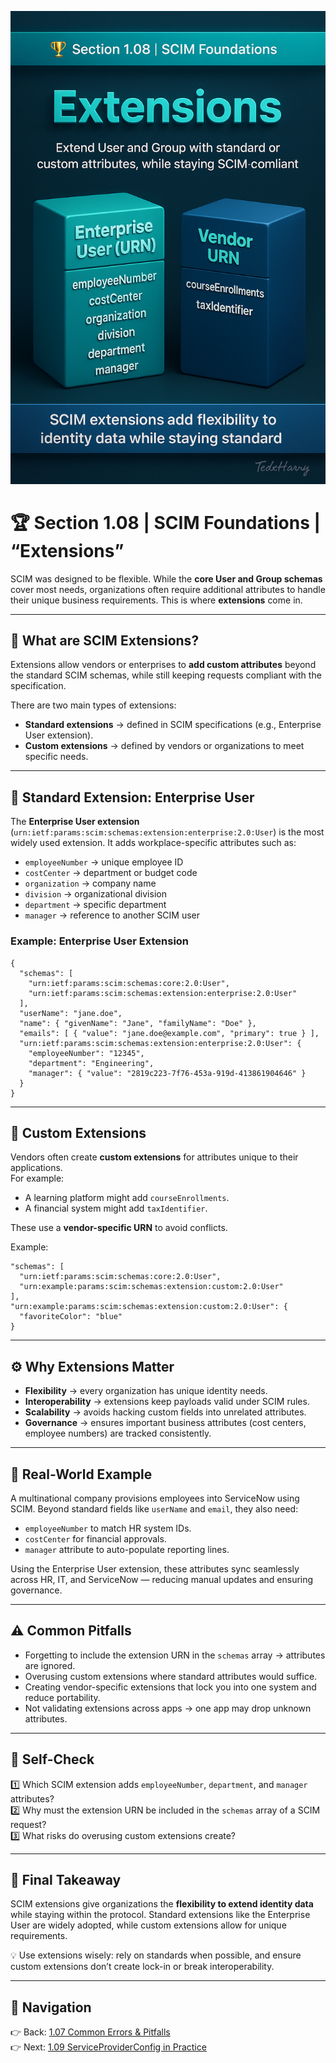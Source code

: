 ![Cover](./covers/1.08-extensions.png) 

# 🏆 Section 1.08 | SCIM Foundations | “Extensions”

SCIM was designed to be flexible. While the **core User and Group schemas** cover most needs, organizations often require additional attributes to handle their unique business requirements. This is where **extensions** come in.  

---

## 📖 What are SCIM Extensions?  
Extensions allow vendors or enterprises to **add custom attributes** beyond the standard SCIM schemas, while still keeping requests compliant with the specification.  

There are two main types of extensions:  
- **Standard extensions** → defined in SCIM specifications (e.g., Enterprise User extension).  
- **Custom extensions** → defined by vendors or organizations to meet specific needs.  

---

## 🧩 Standard Extension: Enterprise User  
The **Enterprise User extension** (`urn:ietf:params:scim:schemas:extension:enterprise:2.0:User`) is the most widely used extension. It adds workplace-specific attributes such as:  
- `employeeNumber` → unique employee ID  
- `costCenter` → department or budget code  
- `organization` → company name  
- `division` → organizational division  
- `department` → specific department  
- `manager` → reference to another SCIM user  

### Example: Enterprise User Extension  
```http
{
  "schemas": [
    "urn:ietf:params:scim:schemas:core:2.0:User",
    "urn:ietf:params:scim:schemas:extension:enterprise:2.0:User"
  ],
  "userName": "jane.doe",
  "name": { "givenName": "Jane", "familyName": "Doe" },
  "emails": [ { "value": "jane.doe@example.com", "primary": true } ],
  "urn:ietf:params:scim:schemas:extension:enterprise:2.0:User": {
    "employeeNumber": "12345",
    "department": "Engineering",
    "manager": { "value": "2819c223-7f76-453a-919d-413861904646" }
  }
}
```  

---

## 🧩 Custom Extensions  
Vendors often create **custom extensions** for attributes unique to their applications.  
For example:  
- A learning platform might add `courseEnrollments`.  
- A financial system might add `taxIdentifier`.  

These use a **vendor-specific URN** to avoid conflicts.  

Example:  
```http
"schemas": [
  "urn:ietf:params:scim:schemas:core:2.0:User",
  "urn:example:params:scim:schemas:extension:custom:2.0:User"
],
"urn:example:params:scim:schemas:extension:custom:2.0:User": {
  "favoriteColor": "blue"
}
```  

---

## ⚙️ Why Extensions Matter  
- **Flexibility** → every organization has unique identity needs.  
- **Interoperability** → extensions keep payloads valid under SCIM rules.  
- **Scalability** → avoids hacking custom fields into unrelated attributes.  
- **Governance** → ensures important business attributes (cost centers, employee numbers) are tracked consistently.  

---

## 🏢 Real-World Example  
A multinational company provisions employees into ServiceNow using SCIM. Beyond standard fields like `userName` and `email`, they also need:  
- `employeeNumber` to match HR system IDs.  
- `costCenter` for financial approvals.  
- `manager` attribute to auto-populate reporting lines.  

Using the Enterprise User extension, these attributes sync seamlessly across HR, IT, and ServiceNow — reducing manual updates and ensuring governance.  

---

## ⚠️ Common Pitfalls  
- Forgetting to include the extension URN in the `schemas` array → attributes are ignored.  
- Overusing custom extensions where standard attributes would suffice.  
- Creating vendor-specific extensions that lock you into one system and reduce portability.  
- Not validating extensions across apps → one app may drop unknown attributes.  

---

## 📝 Self-Check  
1️⃣ Which SCIM extension adds `employeeNumber`, `department`, and `manager` attributes?  
2️⃣ Why must the extension URN be included in the `schemas` array of a SCIM request?  
3️⃣ What risks do overusing custom extensions create?  

---

## 🎯 Final Takeaway  
SCIM extensions give organizations the **flexibility to extend identity data** while staying within the protocol. Standard extensions like the Enterprise User are widely adopted, while custom extensions allow for unique requirements.  

💡 Use extensions wisely: rely on standards when possible, and ensure custom extensions don’t create lock-in or break interoperability.  

---

## 🔗 Navigation  
👉 Back: [1.07 Common Errors & Pitfalls](1.07-common-errors-and-pitfalls.md)  
👉 Next: [1.09 ServiceProviderConfig in Practice](1.09-service-provider-config.md)  
